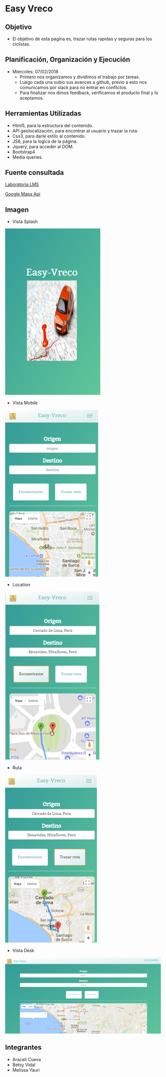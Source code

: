 # Easy Vreco

## Objetivo

- El objetivo de esta pagina es, trazar rutas rapidas y seguras para los ciclistas.

## Planificación, Organización y Ejecución

- Miercoles: 07/02/2018
   - Primero nos organizamos y dividimos el trabajo por tareas.
   - Luego cada una subio sus avances a github, previo a esto nos comunicamos por slack para no entrar en conflictos.
   - Para finalizar nos dimos feedback, verificamos el producto final y lo aceptamos. 

## Herramientas Utilizadas

- Html5, para la estructura del contenido.
- API geolocalización, para encontrar al usuario y trazar la ruta.
- Css3, para darle estilo al contenido.
- JS6, para la logica de la página.
- Jquery, para acceder al DOM.
- Bootstrap4
- Media queries.

## Fuente consultada

[Laboratoria LMS](https://lms.laboratoria.la/cohorts/lim-2018-01-bc-js-front-end-developer/courses/spa/01-html-5/08-geolocation-challenges)

[Google Maps Api](https://developers.google.com/maps/documentation/javascript/geolocation)

## Imagen
- Vista Splash

![Easy Vreco](assets/readme/vista-splash.png)

- Vista Mobile

![Easy Vreco](assets/readme/vista-mobile.png)

- Location

![Easy Vreco](assets/readme/ubicacion.png)

- Ruta

![Easy Vreco](assets/readme/ruta.png)

- Vista Desk

![Easy Vreco](assets/readme/vista-desk.png)

## Integrantes

- Araceli Cueva
- Betsy Vidal
- Melissa Yauri